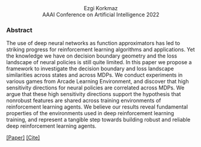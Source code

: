 <div align="center">
  Ezgi Korkmaz
</div>

<div align="center">
 AAAI Conference on Artificial Intelligence 2022
</div>


### Abstract

The use of deep neural networks as function approximators has led to striking progress for reinforcement learning algorithms and applications. Yet the knowledge we have on decision boundary geometry and the loss landscape of neural policies is still quite limited. In this paper we propose a framework to investigate the decision boundary and loss landscape similarities across states and across MDPs. We conduct experiments in various games from Arcade Learning Environment, and discover that high sensitivity directions for neural policies are correlated across MDPs. We argue that these high sensitivity directions support the hypothesis that nonrobust features are shared across training environments of reinforcement learning agents. We believe our results reveal fundamental properties of the environments used in deep reinforcement learning training, and represent a tangible step towards building robust and reliable deep reinforcement learning agents.

[[Paper]](https://arxiv.org/pdf/2112.09025.pdf) [[Cite]](ekaaaibibtex.html)
